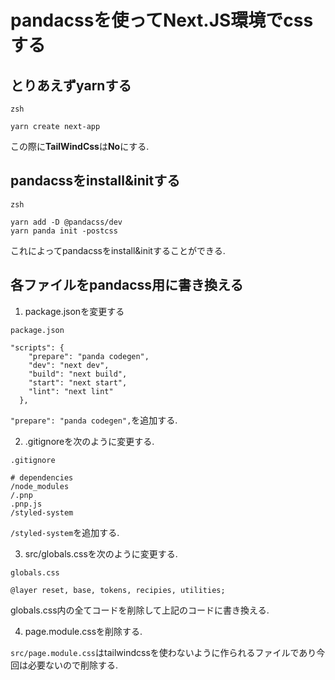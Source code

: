 # pandacssを使ってNext.JS環境でcssする
## とりあえずyarnする
`zsh`
```
yarn create next-app
```
この際に**TailWindCss**は**No**にする.

## pandacssをinstall&initする
`zsh`
```
yarn add -D @pandacss/dev
yarn panda init -postcss
```
これによってpandacssをinstall&initすることができる.

## 各ファイルをpandacss用に書き換える

1. package.jsonを変更する

`package.json`
```
"scripts": {
    "prepare": "panda codegen",
    "dev": "next dev",
    "build": "next build",
    "start": "next start",
    "lint": "next lint"
  },
```
`"prepare": "panda codegen",`を追加する.

2. .gitignoreを次のように変更する.

`.gitignore`
```
# dependencies
/node_modules
/.pnp
.pnp.js
/styled-system
```
`/styled-system`を追加する.

3. src/globals.cssを次のように変更する.

`globals.css`
```
@layer reset, base, tokens, recipies, utilities;
```

globals.css内の全てコードを削除して上記のコードに書き換える.

4. page.module.cssを削除する.

`src/page.module.css`はtailwindcssを使わないように作られるファイルであり今回は必要ないので削除する.
